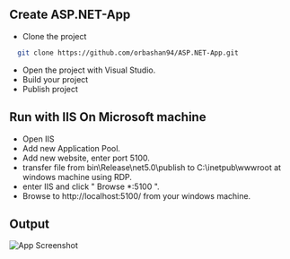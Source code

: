 ## Create ASP.NET-App

- Clone the project

```bash
  git clone https://github.com/orbashan94/ASP.NET-App.git
```
- Open the project with Visual Studio.
- Build your project
- Publish project

## Run with IIS On Microsoft machine

- Open IIS
- Add new Application Pool.
- Add new website, enter port 5100.
- transfer file from bin\Release\net5.0\publish to C:\inetpub\wwwroot<projectName> at windows machine using RDP.
- enter IIS and click " Browse *:5100 ".
- Browse to http://localhost:5100/ from your windows machine.
## Output

![App Screenshot](https://media.discordapp.net/attachments/942829408178298880/951641661279191130/Capture.PNG?width=1179&height=663)

